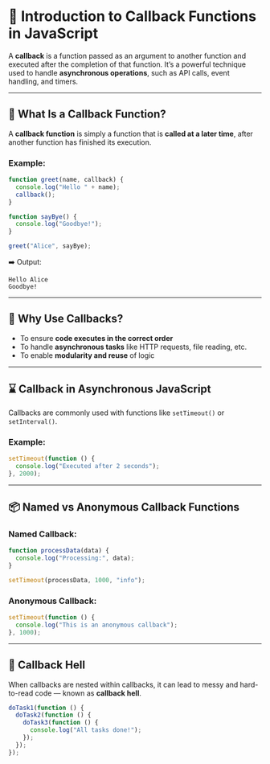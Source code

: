 
# 🔁 Introduction to Callback Functions in JavaScript

A **callback** is a function passed as an argument to another function and executed after the completion of that function. It’s a powerful technique used to handle **asynchronous operations**, such as API calls, event handling, and timers.

---

## 🚀 What Is a Callback Function?

A **callback function** is simply a function that is **called at a later time**, after another function has finished its execution.

### Example:
```javascript
function greet(name, callback) {
  console.log("Hello " + name);
  callback();
}

function sayBye() {
  console.log("Goodbye!");
}

greet("Alice", sayBye);
```
➡️ Output:
```
Hello Alice
Goodbye!
```

---

## 🧠 Why Use Callbacks?

- To ensure **code executes in the correct order**
- To handle **asynchronous tasks** like HTTP requests, file reading, etc.
- To enable **modularity and reuse** of logic

---

## ⌛ Callback in Asynchronous JavaScript

Callbacks are commonly used with functions like `setTimeout()` or `setInterval()`.

### Example:
```javascript
setTimeout(function () {
  console.log("Executed after 2 seconds");
}, 2000);
```

---

## 📦 Named vs Anonymous Callback Functions

### Named Callback:
```javascript
function processData(data) {
  console.log("Processing:", data);
}

setTimeout(processData, 1000, "info");
```

### Anonymous Callback:
```javascript
setTimeout(function () {
  console.log("This is an anonymous callback");
}, 1000);
```

---

## 🔄 Callback Hell

When callbacks are nested within callbacks, it can lead to messy and hard-to-read code — known as **callback hell**.

```javascript
doTask1(function () {
  doTask2(function () {
    doTask3(function () {
      console.log("All tasks done!");
    });
  });
});
```
